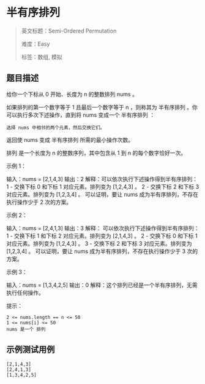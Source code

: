 # 半有序排列

> 英文标题：Semi-Ordered Permutation
> 
> 难度：Easy
> 
> 标签：数组, 模拟
> 

## 题目描述

给你一个下标从 0 开始、长度为 n 的整数排列 nums 。

如果排列的第一个数字等于 1 且最后一个数字等于 n ，则称其为 半有序排列 。你可以执行多次下述操作，直到将 nums 变成一个 半有序排列 ：


	选择 nums 中相邻的两个元素，然后交换它们。


返回使 nums 变成 半有序排列 所需的最小操作次数。

排列 是一个长度为 n 的整数序列，其中包含从 1 到 n 的每个数字恰好一次。

 

示例 1：


输入：nums = [2,1,4,3]
输出：2
解释：可以依次执行下述操作得到半有序排列：
1 - 交换下标 0 和下标 1 对应元素。排列变为 [1,2,4,3] 。
2 - 交换下标 2 和下标 3 对应元素。排列变为 [1,2,3,4] 。
可以证明，要让 nums 成为半有序排列，不存在执行操作少于 2 次的方案。

示例 2：


输入：nums = [2,4,1,3]
输出：3
解释：
可以依次执行下述操作得到半有序排列：
1 - 交换下标 1 和下标 2 对应元素。排列变为 [2,1,4,3] 。
2 - 交换下标 0 和下标 1 对应元素。排列变为 [1,2,4,3] 。
3 - 交换下标 2 和下标 3 对应元素。排列变为 [1,2,3,4] 。
可以证明，要让 nums 成为半有序排列，不存在执行操作少于 3 次的方案。


示例 3：


输入：nums = [1,3,4,2,5]
输出：0
解释：这个排列已经是一个半有序排列，无需执行任何操作。


 

提示：


	2 <= nums.length == n <= 50
	1 <= nums[i] <= 50
	nums 是一个 排列

## 示例测试用例

```
[2,1,4,3]
[2,4,1,3]
[1,3,4,2,5]
```


